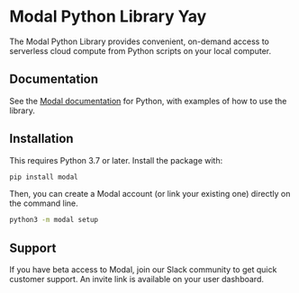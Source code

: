 # Modal Python Library Yay

The Modal Python Library provides convenient, on-demand access to serverless
cloud compute from Python scripts on your local computer.

## Documentation

See the [Modal documentation](http://modal.com/docs) for Python, with examples
of how to use the library.

## Installation

This requires Python 3.7 or later. Install the package with:

```bash
pip install modal
```

Then, you can create a Modal account (or link your existing one) directly on the
command line.

```bash
python3 -m modal setup
```

## Support

If you have beta access to Modal, join our Slack community to get quick customer
support. An invite link is available on your user dashboard.
